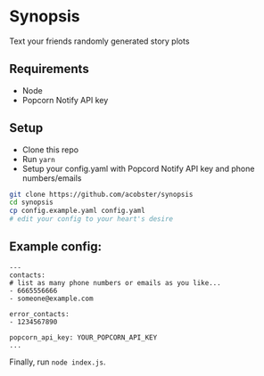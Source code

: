 # Synopsis

Text your friends randomly generated story plots

## Requirements

* Node
* Popcorn Notify API key

## Setup

* Clone this repo
* Run `yarn`
* Setup your config.yaml with Popcord Notify API key and phone numbers/emails

```sh
git clone https://github.com/acobster/synopsis
cd synopsis
cp config.example.yaml config.yaml
# edit your config to your heart's desire
```

## Example config:

```
---
contacts:
# list as many phone numbers or emails as you like...
- 6665556666
- someone@example.com

error_contacts:
- 1234567890

popcorn_api_key: YOUR_POPCORN_API_KEY
...
```

Finally, run `node index.js`.
